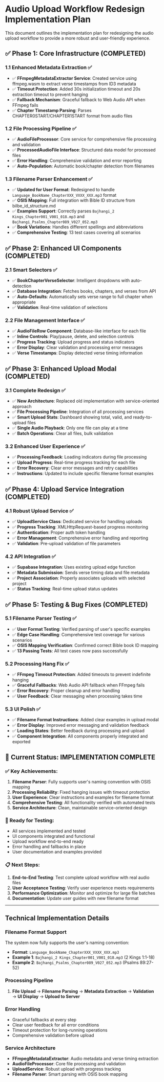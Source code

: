 # Audio Upload Workflow Redesign Implementation Plan

This document outlines the implementation plan for redesigning the audio upload workflow to provide a more robust and user-friendly experience.

## ✅ Phase 1: Core Infrastructure (COMPLETED)

### 1.1 Enhanced Metadata Extraction ✅
- ✅ **FFmpegMetadataExtractor Service**: Created service using ffmpeg.wasm to extract verse timestamps from ID3 metadata
- ✅ **Timeout Protection**: Added 30s initialization timeout and 20s extraction timeout to prevent hanging
- ✅ **Fallback Mechanism**: Graceful fallback to Web Audio API when FFmpeg fails
- ✅ **Chapter Timestamp Parsing**: Parses CHAPTER0START/CHAPTER1START format from audio files

### 1.2 File Processing Pipeline ✅
- ✅ **AudioFileProcessor**: Core service for comprehensive file processing and validation
- ✅ **ProcessedAudioFile Interface**: Structured data model for processed files
- ✅ **Error Handling**: Comprehensive validation and error reporting
- ✅ **Auto-Population**: Automatic book/chapter detection from filenames

### 1.3 Filename Parser Enhancement ✅
- ✅ **Updated for User Format**: Redesigned to handle `Language_BookName_ChapterXXX_VXXX_XXX.mp3` format
- ✅ **OSIS Mapping**: Full integration with Bible ID structure from bilbe_id_structure.md  
- ✅ **Examples Support**: Correctly parses `Bajhangi_2 Kings_Chapter001_V001_018.mp3` and `Bajhangi_Psalms_Chapter089_V027_052.mp3`
- ✅ **Book Variations**: Handles different spellings and abbreviations
- ✅ **Comprehensive Testing**: 13 test cases covering all scenarios

## ✅ Phase 2: Enhanced UI Components (COMPLETED)

### 2.1 Smart Selectors ✅
- ✅ **BookChapterVerseSelector**: Intelligent dropdowns with auto-detection
- ✅ **Database Integration**: Fetches books, chapters, and verses from API
- ✅ **Auto-Defaults**: Automatically sets verse range to full chapter when appropriate
- ✅ **Validation**: Real-time validation of selections

### 2.2 File Management Interface ✅
- ✅ **AudioFileRow Component**: Database-like interface for each file
- ✅ **Inline Controls**: Play/pause, delete, and selection controls
- ✅ **Progress Tracking**: Upload progress and status indicators
- ✅ **Error Display**: Clear validation and processing error messages
- ✅ **Verse Timestamps**: Display detected verse timing information

## ✅ Phase 3: Enhanced Upload Modal (COMPLETED)

### 3.1 Complete Redesign ✅
- ✅ **New Architecture**: Replaced old implementation with service-oriented approach
- ✅ **File Processing Pipeline**: Integration of all processing services
- ✅ **Smart Upload Stats**: Dashboard showing total, valid, and ready-to-upload files
- ✅ **Single Audio Playback**: Only one file can play at a time
- ✅ **Batch Operations**: Clear all files, bulk validation

### 3.2 Enhanced User Experience ✅
- ✅ **Processing Feedback**: Loading indicators during file processing
- ✅ **Upload Progress**: Real-time progress tracking for each file
- ✅ **Error Recovery**: Clear error messages and retry capabilities
- ✅ **Instructions**: Updated to include specific filename format examples

## ✅ Phase 4: Upload Service Integration (COMPLETED)

### 4.1 Robust Upload Service ✅
- ✅ **UploadService Class**: Dedicated service for handling uploads
- ✅ **Progress Tracking**: XMLHttpRequest-based progress monitoring
- ✅ **Authentication**: Proper auth token handling
- ✅ **Error Management**: Comprehensive error handling and reporting
- ✅ **Validation**: Pre-upload validation of file parameters

### 4.2 API Integration ✅
- ✅ **Supabase Integration**: Uses existing upload edge function
- ✅ **Metadata Submission**: Sends verse timing data and file metadata
- ✅ **Project Association**: Properly associates uploads with selected project
- ✅ **Status Tracking**: Real-time upload status updates

## ✅ Phase 5: Testing & Bug Fixes (COMPLETED)

### 5.1 Filename Parser Testing ✅
- ✅ **User Format Testing**: Verified parsing of user's specific examples
- ✅ **Edge Case Handling**: Comprehensive test coverage for various scenarios
- ✅ **OSIS Mapping Verification**: Confirmed correct Bible book ID mapping
- ✅ **13 Passing Tests**: All test cases now pass successfully

### 5.2 Processing Hang Fix ✅
- ✅ **FFmpeg Timeout Protection**: Added timeouts to prevent indefinite hanging
- ✅ **Graceful Fallbacks**: Web Audio API fallback when FFmpeg fails
- ✅ **Error Recovery**: Proper cleanup and error handling
- ✅ **User Feedback**: Clear messaging when processing takes time

### 5.3 UI Polish ✅
- ✅ **Filename Format Instructions**: Added clear examples in upload modal
- ✅ **Error Display**: Improved error messaging and validation feedback
- ✅ **Loading States**: Better feedback during processing and upload
- ✅ **Component Integration**: All components properly integrated and exported

## 🎯 Current Status: IMPLEMENTATION COMPLETE

### ✅ Key Achievements:
1. **Filename Parser**: Fully supports user's naming convention with OSIS mapping
2. **Processing Reliability**: Fixed hanging issues with timeout protection
3. **User Experience**: Clear instructions and examples for filename format
4. **Comprehensive Testing**: All functionality verified with automated tests
5. **Service Architecture**: Clean, maintainable service-oriented design

### 🧪 Ready for Testing:
- All services implemented and tested
- UI components integrated and functional
- Upload workflow end-to-end ready
- Error handling and fallbacks in place
- User documentation and examples provided

### 📋 Next Steps:
1. **End-to-End Testing**: Test complete upload workflow with real audio files
2. **User Acceptance Testing**: Verify user experience meets requirements
3. **Performance Optimization**: Monitor and optimize for large file batches
4. **Documentation**: Update user guides with new filename format

---

## Technical Implementation Details

### Filename Format Support
The system now fully supports the user's naming convention:
- **Format**: `Language_BookName_ChapterXXX_VXXX_XXX.mp3`
- **Example 1**: `Bajhangi_2 Kings_Chapter001_V001_018.mp3` (2 Kings 1:1-18)
- **Example 2**: `Bajhangi_Psalms_Chapter089_V027_052.mp3` (Psalms 89:27-52)

### Processing Pipeline
1. **File Upload** → **Filename Parsing** → **Metadata Extraction** → **Validation** → **UI Display** → **Upload to Server**

### Error Handling
- Graceful fallbacks at every step
- Clear user feedback for all error conditions
- Timeout protection for long-running operations
- Comprehensive validation before upload

### Service Architecture
- **FFmpegMetadataExtractor**: Audio metadata and verse timing extraction
- **AudioFileProcessor**: Core file processing and validation
- **UploadService**: Robust upload with progress tracking
- **Filename Parser**: Smart parsing with OSIS book mapping 